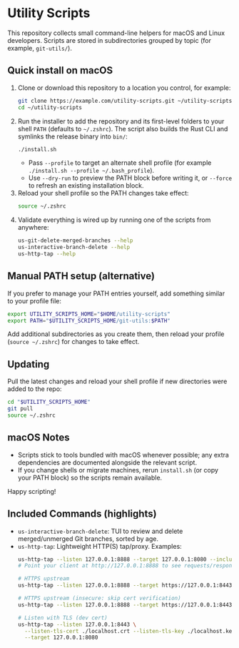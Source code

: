 # Utility Scripts

This repository collects small command-line helpers for macOS and Linux developers. Scripts are stored in subdirectories grouped by topic (for example, `git-utils/`).

## Quick install on macOS

1. Clone or download this repository to a location you control, for example:
   ```bash
   git clone https://example.com/utility-scripts.git ~/utility-scripts
   cd ~/utility-scripts
   ```
2. Run the installer to add the repository and its first-level folders to your shell `PATH` (defaults to `~/.zshrc`). The script also builds the Rust CLI and symlinks the release binary into `bin/`:
   ```bash
   ./install.sh
   ```
   - Pass `--profile` to target an alternate shell profile (for example `./install.sh --profile ~/.bash_profile`).
   - Use `--dry-run` to preview the PATH block before writing it, or `--force` to refresh an existing installation block.
3. Reload your shell profile so the PATH changes take effect:
   ```bash
   source ~/.zshrc
   ```
4. Validate everything is wired up by running one of the scripts from anywhere:
   ```bash
   us-git-delete-merged-branches --help
   us-interactive-branch-delete --help
   us-http-tap --help
   ```

## Manual PATH setup (alternative)

If you prefer to manage your PATH entries yourself, add something similar to your profile file:
```bash
export UTILITY_SCRIPTS_HOME="$HOME/utility-scripts"
export PATH="$UTILITY_SCRIPTS_HOME/git-utils:$PATH"
```
Add additional subdirectories as you create them, then reload your profile (`source ~/.zshrc`) for changes to take effect.

## Updating

Pull the latest changes and reload your shell profile if new directories were added to the repo:
```bash
cd "$UTILITY_SCRIPTS_HOME"
git pull
source ~/.zshrc
```

## macOS Notes

- Scripts stick to tools bundled with macOS whenever possible; any extra dependencies are documented alongside the relevant script.
- If you change shells or migrate machines, rerun `install.sh` (or copy your PATH block) so the scripts remain available.

Happy scripting!

## Included Commands (highlights)

- `us-interactive-branch-delete`: TUI to review and delete merged/unmerged Git branches, sorted by age.
- `us-http-tap`: Lightweight HTTP(S) tap/proxy. Examples:
  ```bash
  us-http-tap --listen 127.0.0.1:8888 --target 127.0.0.1:8080 --include-bodies
  # Point your client at http://127.0.0.1:8888 to see requests/responses

  # HTTPS upstream
  us-http-tap --listen 127.0.0.1:8888 --target https://127.0.0.1:8443

  # HTTPS upstream (insecure: skip cert verification)
  us-http-tap --listen 127.0.0.1:8888 --target https://127.0.0.1:8443 -k

  # Listen with TLS (dev cert)
  us-http-tap --listen 127.0.0.1:8443 \
    --listen-tls-cert ./localhost.crt --listen-tls-key ./localhost.key \
    --target 127.0.0.1:8080
  ```
